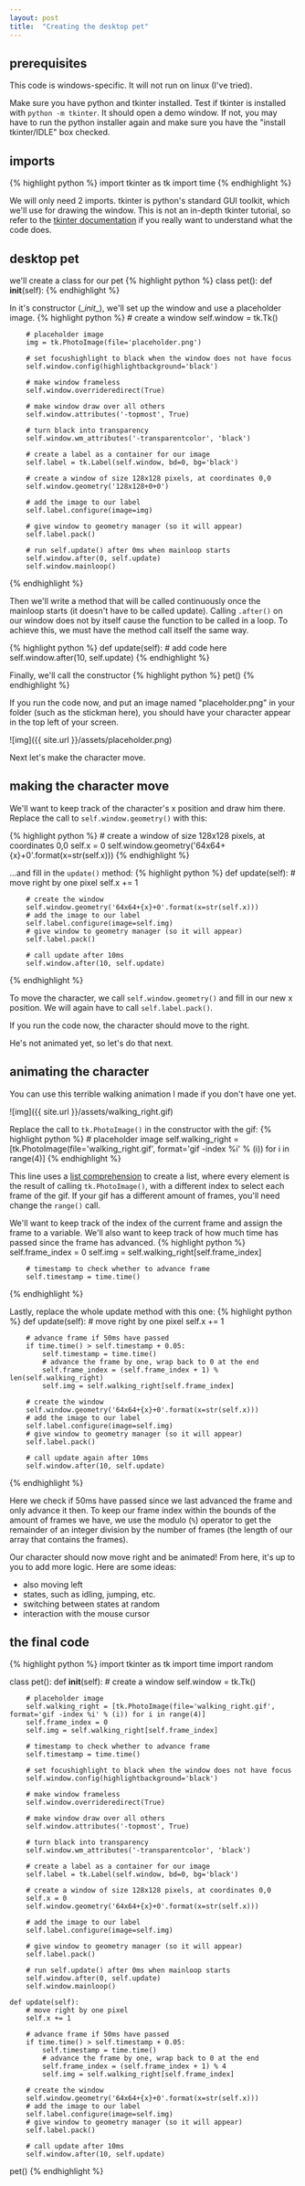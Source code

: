 ```yaml
---
layout: post
title:  "Creating the desktop pet"
---
```


## prerequisites
This code is windows-specific. It will not run on linux (I've tried).

Make sure you have python and tkinter installed. Test if tkinter is installed with `python -m tkinter`. It should open a demo window. If not, you may have to run the python installer again and make sure you have the "install tkinter/IDLE" box checked.

## imports
{% highlight  python %}
import tkinter as tk
import time
{% endhighlight %}

We will only need 2 imports. tkinter is python's standard GUI toolkit, which we'll use for drawing the window.
This is not an in-depth tkinter tutorial, so refer to the [tkinter documentation](https://docs.python.org/3/library/tkinter.html) if you really want to understand what the code does.

## desktop pet
we'll create a class for our pet
{% highlight  python %}
class pet():
    def __init__(self):
{% endhighlight %}

In it's constructor (\__init__), we'll set up the window and use a placeholder image.
{% highlight  python %}
        # create a window
        self.window = tk.Tk()

        # placeholder image
        img = tk.PhotoImage(file='placeholder.png')

        # set focushighlight to black when the window does not have focus
        self.window.config(highlightbackground='black')

        # make window frameless
        self.window.overrideredirect(True)

        # make window draw over all others
        self.window.attributes('-topmost', True)

        # turn black into transparency
        self.window.wm_attributes('-transparentcolor', 'black')

        # create a label as a container for our image
        self.label = tk.Label(self.window, bd=0, bg='black')

        # create a window of size 128x128 pixels, at coordinates 0,0
        self.window.geometry('128x128+0+0')

        # add the image to our label
        self.label.configure(image=img)

        # give window to geometry manager (so it will appear)
        self.label.pack()

        # run self.update() after 0ms when mainloop starts
        self.window.after(0, self.update)
        self.window.mainloop()
{% endhighlight %}

Then we'll write a method that will be called continuously once the mainloop starts (it doesn't have to be called update).
Calling `.after()` on our window does not by itself cause the function to be called in a loop. To achieve this, we must have the method call itself the same way.

{% highlight  python %}
        def update(self):
            # add code here
            self.window.after(10, self.update)
{% endhighlight %}

Finally, we'll call the constructor
{% highlight  python %}
pet()
{% endhighlight %}


If you run the code now, and put an image named "placeholder.png" in your folder (such as the stickman here), you should have your character appear in the top left of your screen.

![img]({{ site.url }}/assets/placeholder.png)

Next let's make the character move.
## making the character move

We'll want to keep track of the character's x position and draw him there.
Replace the call to `self.window.geometry()` with this:

{% highlight  python %}
        # create a window of size 128x128 pixels, at coordinates 0,0
        self.x = 0
        self.window.geometry('64x64+{x}+0'.format(x=str(self.x)))
{% endhighlight %}

...and fill in the `update()` method:
{% highlight  python %}
    def update(self):
        # move right by one pixel
        self.x += 1

        # create the window
        self.window.geometry('64x64+{x}+0'.format(x=str(self.x)))
        # add the image to our label
        self.label.configure(image=self.img)
        # give window to geometry manager (so it will appear)
        self.label.pack()

        # call update after 10ms
        self.window.after(10, self.update)
{% endhighlight %}

To move the character, we call `self.window.geometry()` and fill in our new x position.
We will again have to call `self.label.pack()`.

If you run the code now, the character should move to the right.

He's not animated yet, so let's do that next.

## animating the character

You can use this terrible walking animation I made if you don't have one yet.

![img]({{ site.url }}/assets/walking_right.gif)

Replace the call to `tk.PhotoImage()` in the constructor with the gif:
{% highlight  python %}
        # placeholder image
        self.walking_right = [tk.PhotoImage(file='walking_right.gif', format='gif -index %i' % (i)) for i in range(4)]
{% endhighlight %}

This line uses a [list comprehension](https://docs.python.org/3/tutorial/datastructures.html#list-comprehensions)
to create a list, where every element is the result of calling `tk.PhotoImage()`, with a different index
to select each frame of the gif. If your gif has a different amount of frames, you'll need change the `range()` call.

We'll want to keep track of the index of the current frame and assign the frame to a variable.
We'll also want to keep track of how much time has passed since the frame has advanced.
{% highlight  python %}
        self.frame_index = 0
        self.img = self.walking_right[self.frame_index]

        # timestamp to check whether to advance frame
        self.timestamp = time.time()
{% endhighlight %}

Lastly, replace the whole update method with this one:
{% highlight  python %}
    def update(self):
        # move right by one pixel
        self.x += 1

        # advance frame if 50ms have passed
        if time.time() > self.timestamp + 0.05:
            self.timestamp = time.time()
            # advance the frame by one, wrap back to 0 at the end
            self.frame_index = (self.frame_index + 1) % len(self.walking_right)
            self.img = self.walking_right[self.frame_index]

        # create the window
        self.window.geometry('64x64+{x}+0'.format(x=str(self.x)))
        # add the image to our label
        self.label.configure(image=self.img)
        # give window to geometry manager (so it will appear)
        self.label.pack()

        # call update again after 10ms
        self.window.after(10, self.update)
{% endhighlight %}

Here we check if 50ms have passed since we last advanced the frame and only advance it then.
To keep our frame index within the bounds of the amount of frames we have, we use the modulo (`%`)
operator to get the remainder of an integer division by the number of frames (the length of our array that
contains the frames).

Our character should now move right and be animated! From here, it's up to you to add more logic.
Here are some ideas:
- also moving left
- states, such as idling, jumping, etc.
- switching between states at random
- interaction with the mouse cursor

## the final code

{% highlight  python %}
import tkinter as tk
import time
import random

class pet():
    def __init__(self):
        # create a window
        self.window = tk.Tk()

        # placeholder image
        self.walking_right = [tk.PhotoImage(file='walking_right.gif', format='gif -index %i' % (i)) for i in range(4)]
        self.frame_index = 0
        self.img = self.walking_right[self.frame_index]

        # timestamp to check whether to advance frame
        self.timestamp = time.time()

        # set focushighlight to black when the window does not have focus
        self.window.config(highlightbackground='black')

        # make window frameless
        self.window.overrideredirect(True)

        # make window draw over all others
        self.window.attributes('-topmost', True)

        # turn black into transparency
        self.window.wm_attributes('-transparentcolor', 'black')

        # create a label as a container for our image
        self.label = tk.Label(self.window, bd=0, bg='black')

        # create a window of size 128x128 pixels, at coordinates 0,0
        self.x = 0
        self.window.geometry('64x64+{x}+0'.format(x=str(self.x)))

        # add the image to our label
        self.label.configure(image=self.img)

        # give window to geometry manager (so it will appear)
        self.label.pack()

        # run self.update() after 0ms when mainloop starts
        self.window.after(0, self.update)
        self.window.mainloop()

    def update(self):
        # move right by one pixel
        self.x += 1

        # advance frame if 50ms have passed
        if time.time() > self.timestamp + 0.05:
            self.timestamp = time.time()
            # advance the frame by one, wrap back to 0 at the end
            self.frame_index = (self.frame_index + 1) % 4
            self.img = self.walking_right[self.frame_index]

        # create the window
        self.window.geometry('64x64+{x}+0'.format(x=str(self.x)))
        # add the image to our label
        self.label.configure(image=self.img)
        # give window to geometry manager (so it will appear)
        self.label.pack()

        # call update after 10ms
        self.window.after(10, self.update)

pet()
{% endhighlight %}
